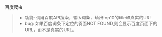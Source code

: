百度爬虫

>  * 功能: 调用百度API搜索，输入词条，给出top10的title和真实的URL
>  * bug: 如果百度词条下定位的页面NOT FOUND,则会显示百度页面下的URL，而不是真实的URL。